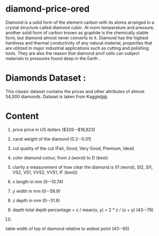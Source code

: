 # diamond-price-ored
Diamond is a solid form of the element carbon with its atoms arranged in a crystal structure called diamond cubic. At room temperature and pressure, another solid form of carbon known as graphite is the chemically stable form, but diamond almost never converts to it. Diamond has the highest hardness and thermal conductivity of any natural material, properties that are utilized in major industrial applications such as cutting and polishing tools. They are also the reason that diamond anvil cells can subject materials to pressures found deep in the Earth .

# Diamonds Dataset :
This classic dataset contains the prices and other attributes of almost 54,000 diamonds. Dataset is taken from Kaggle[link](https://www.kaggle.com/datasets/shivam2503/diamonds)

# Content
1. price price in US dollars (\$326--\$18,823)

2. carat weight of the diamond (0.2--5.01)

3. cut quality of the cut (Fair, Good, Very Good, Premium, Ideal)

4. color diamond colour, from J (worst) to D (best)

5. clarity a measurement of how clear the diamond is (I1 (worst), SI2, SI1, VS2, VS1, VVS2, VVS1, IF (best))

6. x length in mm (0--10.74)

7. y width in mm (0--58.9)

8. z depth in mm (0--31.8)

9. depth total depth percentage = z / mean(x, y) = 2 * z / (x + y) (43--79)

10. 
table width of top of diamond relative to widest point (43--95)
